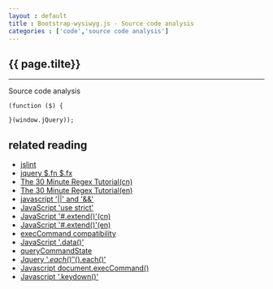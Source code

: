 ```yaml
---
layout : default
title : Bootstrap-wysiwyg.js - Source code analysis
categories : ['code','source code analysis']
---
```


<h2>{{ page.tilte}}</h2>

***

Source code analysis

	(function ($) {
	
	}(window.jQuery));

related reading
---------------

-	[jslint](http://www.jslint.com/lint.html)
-	[jquery $.fn $.fx](http://hi.baidu.com/jjjvzugcpmcdmor/item/0e32a89c36a18544f04215d7)
-	[The 30 Minute Regex Tutorial(cn)](http://www.cnblogs.com/deerchao/archive/2006/08/24/zhengzhe30fengzhongjiaocheng.html)
-	[The 30 Minute Regex Tutorial(en)](http://www.codeproject.com/Articles/9099/The-30-Minute-Regex-Tutorial)
-	[javascript '||' and '&&'](http://my249645546.iteye.com/blog/1553202)
-	[JavaScript 'use strict'](http://qianduan-notes.diandian.com/post/2012-06-02/40027620460)
-	[JavaScript '#.extend()'(cn)](http://www.cnblogs.com/RascallySnake/archive/2010/05/07/1729563.html)
-	[JavaScript '#.extend()'(en)](http://api.jquery.com/jQuery.extend/)
-	[execCommand compatibility](http://www.quirksmode.org/dom/execCommand.html)
-	[JavaScript '.data()'](http://api.jquery.com/data/)
-	[queryCommandState](http://www.hbcms.com/main/dhtml/methods/querycommandstate.html)
-	[Jquery '$.each()' '$().each()'](http://blog.csdn.net/on_my_way20xx/article/details/7791769)
-	[Javascript document.execCommand()](http://zhaosheng.wolf.blog.163.com/blog/static/115304589200992615215759/?fromdm&fromSearch&isFromSearchEngine=yesdocument.execCommand)
-	[Javascript '.keydown()'](http://api.jquery.com/keydown/)